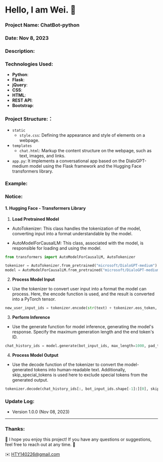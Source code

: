 Hello, I am Wei. 💬
======

### Project Name: ChatBot-python

### Date: Nov 8, 2023

### Description:

### Technologies Used:
- **Python**:
- **Flask**:
- **jQuery**:
- **CSS**:
- **HTML**:
- **REST API**:
- **Bootstrap**:

### Project Structure:：
- `static`
  - `style.css`: Defining the appearance and style of elements on a webpage.
- `templates`
  - `chat.html`: Markup the content structure on the webpage, such as text, images, and links.
- `app.py`: It implements a conversational app based on the DialoGPT-medium model using the Flask framework and the Hugging Face transformers library.

### Example:


### Notice:
#### 1. Hugging Face - Transformers Library

1. **Load Pretrained Model**

- AutoTokenizer: This class handles the tokenization of the model, converting input into a format understandable by the model.

- AutoModelForCausalLM: This class, associated with the model, is responsible for loading and using the model.

```python
from transformers import AutoModelForCausalLM, AutoTokenizer

tokenizer = AutoTokenizer.from_pretrained("microsoft/DialoGPT-medium")
model = AutoModelForCausalLM.from_pretrained("microsoft/DialoGPT-medium")
```
2. **Process Model Input**

- Use the tokenizer to convert user input into a format the model can process. Here, the encode function is used, and the result is converted into a PyTorch tensor.

```python
new_user_input_ids = tokenizer.encode(str(text) + tokenizer.eos_token, return_tensors='pt')
```

3. **Perform Inference**

- Use the generate function for model inference, generating the model's response. Specify the maximum generation length and the end token's ID.
  
```python
chat_history_ids = model.generate(bot_input_ids, max_length=1000, pad_token_id=tokenizer.eos_token_id)
```

4. **Process Model Output**

- Use the decode function of the tokenizer to convert the model-generated tokens into human-readable text. Additionally, skip_special_tokens is used here to exclude special tokens from the generated output.

```python
tokenizer.decode(chat_history_ids[:, bot_input_ids.shape[-1]:][0], skip_special_tokens=True)
```

### Update Log:
- Version 1.0.0 (Nov 08, 2023)

***
### Thanks:

💬 I hope you enjoy this project! If you have any questions or suggestions, feel free to reach out at any time. 💬

✉️ HTY140226@gmail.com

